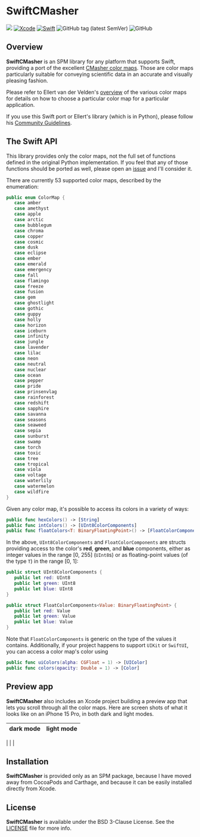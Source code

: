 # SwiftCMasher
![](https://img.shields.io/badge/platforms-iOS%2013%20%7C%20tvOS%2013%20%7C%20watchOS%206%20%7C%20macOS%2010.15%20%7C%20visionOS%201.0-red)
[![Xcode](https://img.shields.io/badge/Xcode-15.3-blueviolet.svg)](https://developer.apple.com/xcode)
[![Swift](https://img.shields.io/badge/Swift-5.9-orange.svg)](https://swift.org)
![GitHub tag (latest SemVer)](https://img.shields.io/github/v/tag/wltrup/SwiftCMasher)
![GitHub](https://img.shields.io/github/license/wltrup/SwiftCMasher)

## Overview

**SwiftCMasher** is an SPM library for any platform that supports Swift, providing a port of the excellent [CMasher color maps](https://cmasher.readthedocs.io/index.html). Those are color maps particularly suitable for conveying scientific data in an accurate and visually pleasing fashion.

Please refer to Ellert van der Velden's [overview](https://cmasher.readthedocs.io/user/usage.html#colormap-application-overview) of the various color maps for details on how to choose a particular color map for a particular application.

If you use this Swift port or Ellert's library (which is in Python), please follow his [Community Guidelines](https://cmasher.readthedocs.io/community_guidelines.html#community-guidelines).

## The Swift API

This library provides only the color maps, not the full set of functions defined in the original Python implementation. If you feel that any of those functions should be ported as well, please open an [issue](https://github.com/wltrup/SwiftCMasher/issues) and I'll consider it.

There are currently 53 supported color maps, described by the enumeration:

```swift
public enum ColorMap {
   case amber
   case amethyst
   case apple
   case arctic
   case bubblegum
   case chroma
   case copper
   case cosmic
   case dusk
   case eclipse
   case ember
   case emerald
   case emergency
   case fall
   case flamingo
   case freeze
   case fusion
   case gem
   case ghostlight
   case gothic
   case guppy
   case holly
   case horizon
   case iceburn
   case infinity
   case jungle
   case lavender
   case lilac
   case neon
   case neutral
   case nuclear
   case ocean
   case pepper
   case pride
   case prinsenvlag
   case rainforest
   case redshift
   case sapphire
   case savanna
   case seasons
   case seaweed
   case sepia
   case sunburst
   case swamp
   case torch
   case toxic
   case tree
   case tropical
   case viola
   case voltage
   case waterlily
   case watermelon
   case wildfire
}
```

Given any color map, it's possible to access its colors in a variety of ways:

```swift
public func hexColors() -> [String]
public func intColors() -> [UInt8ColorComponents]
public func floatColors<T: BinaryFloatingPoint>() -> [FloatColorComponents<T>]
```

In the above, `UInt8ColorComponents` and `FloatColorComponents` are structs providing access to the color's **red**, **green**, and **blue** components, either as integer values in the range \[0, 255\] (`UInt8`s) or as floating-point values (of the type `T`) in the range \[0, 1\]:

```swift
public struct UInt8ColorComponents {
   public let red: UInt8
   public let green: UInt8
   public let blue: UInt8
}

public struct FloatColorComponents<Value: BinaryFloatingPoint> {
   public let red: Value
   public let green: Value
   public let blue: Value
}
```

Note that `FloatColorComponents` is generic on the type of the values it contains. Additionally, if your project happens to support `UIKit` or `SwiftUI`, you can access a color map's color using

```swift
public func uiColors(alpha: CGFloat = 1) -> [UIColor]
public func colors(opacity: Double = 1) -> [Color]
```

## Preview app

**SwiftCMasher**  also includes an Xcode project building a preview app that lets you scroll through all the color maps. Here are screen shots of what it looks like on an iPhone 15 Pro, in both dark and light modes.

| dark mode | light mode |
| --------- | ---------- |
|
|
|

## Installation

**SwiftCMasher** is provided only as an SPM package, because I have moved away from CocoaPods and Carthage, and because it can be easily installed directly from Xcode.

## License

**SwiftCMasher** is available under the BSD 3-Clause License. See the [LICENSE](./LICENSE) file for more info.
